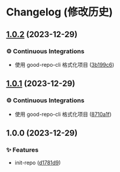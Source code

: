 # Changelog (修改历史)

## [1.0.2](https://github.com/peichenhu/eslint-config/compare/1.0.1...1.0.2) (2023-12-29)


### ⚙️ Continuous Integrations

* 使用 good-repo-cli 格式化项目 ([3b199c6](https://github.com/peichenhu/eslint-config/commit/3b199c6e5d607da9322939290cba55a2ae3b97b1))

## [1.0.1](https://github.com/peichenhu/eslint-config/compare/1.0.0...1.0.1) (2023-12-29)

### ⚙️ Continuous Integrations

- 使用 good-repo-cli 格式化项目 ([8710a1f](https://github.com/peichenhu/eslint-config/commit/8710a1fea25c1b53cc918889716e50e63a322e16))

## 1.0.0 (2023-12-29)

### ✨ Features

- init-repo ([d1781d9](https://github.com/peichenhu/eslint-config/commit/d1781d97e340707077ec31a4ce2cc0698d05a79e))
